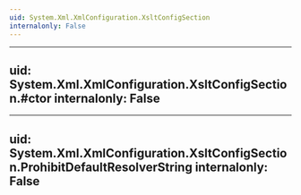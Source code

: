 ```yaml
---
uid: System.Xml.XmlConfiguration.XsltConfigSection
internalonly: False
---
```


---
uid: System.Xml.XmlConfiguration.XsltConfigSection.#ctor
internalonly: False
---

---
uid: System.Xml.XmlConfiguration.XsltConfigSection.ProhibitDefaultResolverString
internalonly: False
---
